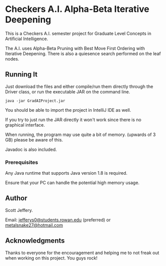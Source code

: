 # Checkers A.I. Alpha-Beta Iterative Deepening

This is a Checkers A.I. semester project for Graduate Level Concepts in Artificial Intelligence. 

The A.I. uses Alpha-Beta Pruning with Best Move First Ordering with Iterative Deepening. There is also a quiesence search performed on the leaf nodes.

## Running It

Just download the files and either compile/run them directly through the Driver class, or run the executable JAR on the command line.

``` java -jar GradAIProject.jar ```

You should be able to import the project in IntelliJ IDE as well. 

If you try to just run the JAR directly it won't work since there is no graphical interface.

When running, the program may use quite a bit of memory. (upwards of 3 GB) please be aware of this.

Javadoc is also included.

### Prerequisites

Any Java runtime that supports Java version 1.8 is required.

Ensure that your PC can handle the potential high memory usage.

## Author

Scott Jeffery.

Email: jefferys0@students.rowan.edu (preferred) or metalsnake27@hotmail.com


## Acknowledgments

Thanks to everyone for the encouragement and helping me to not freak out when working on this project. You guys rock!
